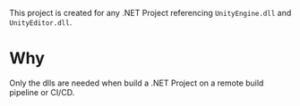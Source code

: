 This project is created for any .NET Project referencing `UnityEngine.dll` and `UnityEditor.dll`.

# Why

Only the dlls are needed when build a .NET Project on a remote build pipeline or CI/CD.
